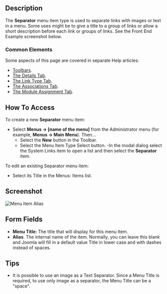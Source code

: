 <!-- Filename: Help4.x:Menu_Item:_Separator / Display title: Separator -->

## Description

The **Separator** menu item type is used to separate links with images
or text in a menu. Some uses might be to give a title to a group of
links or allow a short description before each link or groups of links.
See the Front End Example screenshot below.

### Common Elements

Some aspects of this page are covered in separate Help articles:

* [Toolbars](jdocmanual?article=help/common-elements/toolbars).
* [The Details Tab](jdocmanual?article=help/menu-items-common/menu-item-details).
* [The Link Type Tab](jdocmanual?article=help/menu-items-common/menu-item-link-type).
* [The Associations Tab](jdocmanual?article=help/common-elements/edit-associations).
* [The Module Assignment Tab](jdocmanual?article=help/menu-items-common/menu-item-module-assignment).

## How To Access

To create a new **Separator** menu item:

- Select **Menus → \[name of the menu\]** from the Administrator
  menu (for example, **Menus → Main Menu**). Then...
  - Select the **New** button in the Toolbar.
  - Select the Menu Item Type Select button.
  -In the modal dialog select the System Links item to open a list
    and then select the **Separator** item.

To edit an existing Separator menu item:

- Select its Title in the Menus: Items list.

## Screenshot

![Menu Item Alias](../../../en/images/menu-items/system-links-separator-details-tab.png)

## Form Fields

- **Menu Title:** The title that will display for this menu item.
- **Alias**. The internal name of the item. Normally, you can leave this
  blank and Joomla will fill in a default value Title in lower case and
  with dashes instead of spaces.

## Tips

- It is possible to use an image as a Text Separator. Since a Menu Title
  is required, to use only image as a separator, the Menu Title can be a
  "space".
